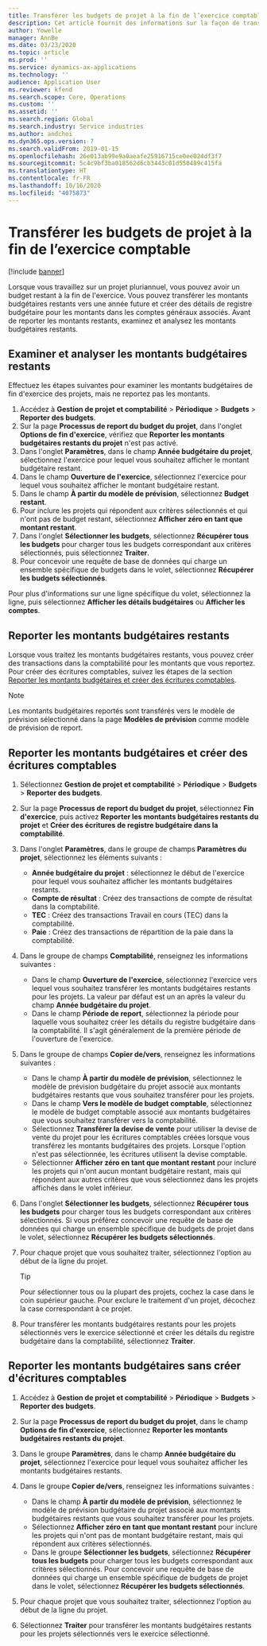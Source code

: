 ```yaml
---
title: Transférer les budgets de projet à la fin de l’exercice comptable
description: Cet article fournit des informations sur la façon de transférer les montants budgétaires restants vers les années futures et de créer les détails du registre budgétaire.
author: Yowelle
manager: AnnBe
ms.date: 03/23/2020
ms.topic: article
ms.prod: ''
ms.service: dynamics-ax-applications
ms.technology: ''
audience: Application User
ms.reviewer: kfend
ms.search.scope: Core, Operations
ms.custom: ''
ms.assetid: ''
ms.search.region: Global
ms.search.industry: Service industries
ms.author: andchoi
ms.dyn365.ops.version: 7
ms.search.validFrom: 2019-01-15
ms.openlocfilehash: 26e013ab99e9a0aeafe25916715ce0ee024df3f7
ms.sourcegitcommit: 5c4c9bf3ba018562d6cb3443c01d550489c415fa
ms.translationtype: HT
ms.contentlocale: fr-FR
ms.lasthandoff: 10/16/2020
ms.locfileid: "4075873"
---
```

# <a name="transfer-project-budgets-at-fiscal-year-end"></a>Transférer les budgets de projet à la fin de l’exercice comptable

[!include [banner](../includes/banner.md)]

Lorsque vous travaillez sur un projet pluriannuel, vous pouvez avoir un budget restant à la fin de l'exercice. Vous pouvez transférer les montants budgétaires restants vers une année future et créer des détails de registre budgétaire pour les montants dans les comptes généraux associés. Avant de reporter les montants restants, examinez et analysez les montants budgétaires restants.

## <a name="review-and-analyze-remaining-budget-amounts"></a>Examiner et analyser les montants budgétaires restants

Effectuez les étapes suivantes pour examiner les montants budgétaires de fin d'exercice des projets, mais ne reportez pas les montants.

1. Accédez à **Gestion de projet et comptabilité** > **Périodique** > **Budgets** > **Reporter des budgets**. 
2. Sur la page **Processus de report du budget du projet**, dans l'onglet **Options de fin d'exercice**, vérifiez que **Reporter les montants budgétaires restants du projet** n'est pas activé.
3. Dans l'onglet **Paramètres**, dans le champ **Année budgétaire du projet**, sélectionnez l'exercice pour lequel vous souhaitez afficher le montant budgétaire restant. 
4. Dans le champ **Ouverture de l'exercice**, sélectionnez l'exercice pour lequel vous souhaitez afficher le montant budgétaire restant. 
5. Dans le champ **À partir du modèle de prévision**, sélectionnez **Budget restant**. 
6. Pour inclure les projets qui répondent aux critères sélectionnés et qui n'ont pas de budget restant, sélectionnez **Afficher zéro en tant que montant restant**.  
7. Dans l'onglet **Sélectionner les budgets**, sélectionnez **Récupérer tous les budgets** pour charger tous les budgets correspondant aux critères sélectionnés, puis sélectionnez **Traiter**. 
8. Pour concevoir une requête de base de données qui charge un ensemble spécifique de budgets dans le volet, sélectionnez **Récupérer les budgets sélectionnés**.

Pour plus d'informations sur une ligne spécifique du volet, sélectionnez la ligne, puis sélectionnez **Afficher les détails budgétaires** ou **Afficher les comptes**.

## <a name="carry-forward-remaining-budget-amounts"></a>Reporter les montants budgétaires restants 

Lorsque vous traitez les montants budgétaires restants, vous pouvez créer des transactions dans la comptabilité pour les montants que vous reportez. Pour créer des écritures comptables, suivez les étapes de la section [Reporter les montants budgétaires et créer des écritures comptables](#carry-forward). 

> [!NOTE]
> Les montants budgétaires reportés sont transférés vers le modèle de prévision sélectionné dans la page **Modèles de prévision** comme modèle de prévision de report.  

## <a name="carry-forward-budget-amounts-and-create-general-ledger-transactions"></a><a name="carry-forward"></a>Reporter les montants budgétaires et créer des écritures comptables

1.  Sélectionnez **Gestion de projet et comptabilité** > **Périodique** > **Budgets** > **Reporter des budgets**. 
2. Sur la page **Processus de report du budget du projet**, sélectionnez **Fin d'exercice**, puis activez **Reporter les montants budgétaires restants du projet** et **Créer des écritures de registre budgétaire dans la comptabilité**. 
3. Dans l'onglet **Paramètres**, dans le groupe de champs **Paramètres du projet**, sélectionnez les éléments suivants :

   - **Année budgétaire du projet** : sélectionnez le début de l'exercice pour lequel vous souhaitez afficher les montants budgétaires restants. 
   - **Compte de résultat** : Créez des transactions de compte de résultat dans la comptabilité. 
   -  **TEC** : Créez des transactions Travail en cours (TEC) dans la comptabilité.
   -  **Paie** : Créez des transactions de répartition de la paie dans la comptabilité. 

5. Dans le groupe de champs **Comptabilité**, renseignez les informations suivantes : 

   - Dans le champ **Ouverture de l'exercice**, sélectionnez l'exercice vers lequel vous souhaitez transférer les montants budgétaires restants pour les projets. La valeur par défaut est un an après la valeur du champ **Année budgétaire du projet**.
   -  Dans le champ **Période de report**, sélectionnez la période pour laquelle vous souhaitez créer les détails du registre budgétaire dans la comptabilité. Il s'agit généralement de la première période de l'ouverture de l'exercice.

6. Dans le groupe de champs **Copier de/vers**, renseignez les informations suivantes :

   - Dans le champ **À partir du modèle de prévision**, sélectionnez le modèle de prévision budgétaire du projet associé aux montants budgétaires restants que vous souhaitez transférer pour les projets. 
   - Dans le champ **Vers le modèle de budget comptable**, sélectionnez le modèle de budget comptable associé aux montants budgétaires que vous souhaitez transférer vers la comptabilité. 
   -  Sélectionnez **Transférer la devise de vente** pour utiliser la devise de vente du projet pour les écritures comptables créées lorsque vous transférez les montants budgétaires des projets. Lorsque l'option n'est pas sélectionnée, les écritures utilisent la devise comptable. 
   -  Sélectionner **Afficher zéro en tant que montant restant** pour inclure les projets qui n'ont aucun montant budgétaire restant, mais qui répondent aux autres critères que vous sélectionnez dans les projets affichés dans le volet inférieur.

7. Dans l'onglet **Sélectionner les budgets**, sélectionnez **Récupérer tous les budgets** pour charger tous les budgets correspondant aux critères sélectionnés. Si vous préférez concevoir une requête de base de données qui charge un ensemble spécifique de budgets de projet dans le volet, sélectionnez **Récupérer les budgets sélectionnés**.
8. Pour chaque projet que vous souhaitez traiter, sélectionnez l'option au début de la ligne du projet.

    > [!TIP]
    > Pour sélectionner tous ou la plupart des projets, cochez la case dans le coin supérieur gauche. Pour exclure le traitement d'un projet, décochez la case correspondant à ce projet.

9. Pour transférer les montants budgétaires restants pour les projets sélectionnés vers le exercice sélectionné et créer les détails du registre budgétaire dans la comptabilité, sélectionnez **Traiter**.

## <a name="carry-forward-budget-amounts-without-creating-general-ledger-transactions"></a>Reporter les montants budgétaires sans créer d'écritures comptables

1. Accédez à **Gestion de projet et comptabilité** > **Périodique** > **Budgets** > **Reporter des budgets**.
2. Sur la page **Processus de report du budget du projet**, dans le champ **Options de fin d'exercice**, sélectionnez **Reporter les montants budgétaires restants du projet**.
3. Dans le groupe **Paramètres**, dans le champ **Année budgétaire du projet**, sélectionnez l'exercice pour lequel vous souhaitez afficher les montants budgétaires restants.
4. Dans le groupe **Copier de/vers**, renseignez les informations suivantes :

   - Dans le champ **À partir du modèle de prévision**, sélectionnez le modèle de prévision budgétaire du projet associé aux montants budgétaires restants que vous souhaitez transférer pour les projets. 
   - Sélectionnez **Afficher zéro en tant que montant restant** pour inclure les projets qui n'ont pas de montant budgétaire restant, mais qui répondent aux critères sélectionnés.
   - Dans le groupe **Sélectionner les budgets**, sélectionnez **Récupérer tous les budgets** pour charger tous les budgets correspondant aux critères sélectionnés. Pour concevoir une requête de base de données qui charge un ensemble spécifique de budgets de projet dans le volet, sélectionnez **Récupérer les budgets sélectionnés**.

5. Pour chaque projet que vous souhaitez traiter, sélectionnez l'option au début de la ligne du projet. 
6. Sélectionnez **Traiter** pour transférer les montants budgétaires restants pour les projets sélectionnés vers le exercice sélectionné.

